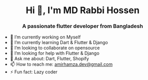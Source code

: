 <h1 align="center">Hi 👋, I'm MD Rabbi Hossen</h1>
<h3 align="center">A passionate flutter developer from Bangladesh</h3>

- 🔭 I’m currently working on Myself
- 🌱 I’m currently learning Dart & Flutter & Django
- 👯 I’m looking to collaborate on opensource
- 🤔 I’m looking for help with Flutter & Django
- 💬 Ask me about: Dart, Flutter, Shopify
- 📫 How to reach me: amirhamza.dev@gmail.com
- ⚡ Fun fact: Lazy coder
